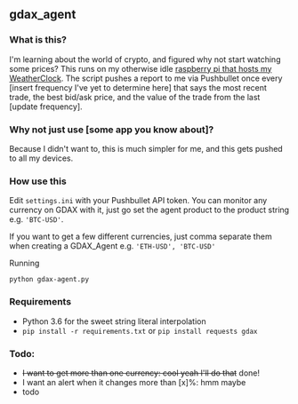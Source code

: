 gdax_agent 
---------- 
 
### What is this? 
I'm learning about the world of crypto, and figured why not start watching some prices? This runs on my otherwise idle [raspberry pi that hosts my WeatherClock](https://github.com/grrttedwards/raspberry-pi-matrix/). The script pushes a report to me via Pushbullet once every [insert frequency I've yet to determine here] that says the most recent trade, the best bid/ask price, and the value of the trade from the last [update frequency].  
 
### Why not just use [some app you know about]? 
Because I didn't want to, this is much simpler for me, and this gets pushed to all my devices. 
 
### How use this 
Edit `settings.ini` with your Pushbullet API token. You can monitor any currency on GDAX with it, just go set the agent product to the product string e.g. `'BTC-USD'`.

If you want to get a few different currencies, just comma separate them when creating a GDAX_Agent e.g. `'ETH-USD', 'BTC-USD'`

Running
```
python gdax-agent.py
```

### Requirements
- Python 3.6 for the sweet string literal interpolation
- `pip install -r requirements.txt` or `pip install requests gdax`


### Todo:
- ~~I want to get more than one currency: cool yeah I'll do that~~ done!
- I want an alert when it changes more than [x]%: hmm maybe
- todo

